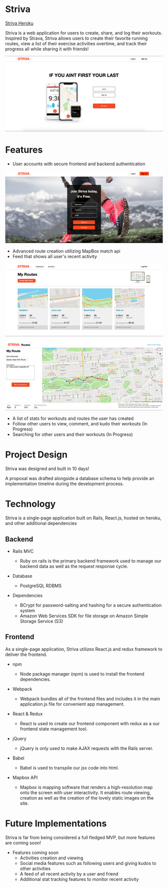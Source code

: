 # Striva

[Striva Heroku](https://striva2.herokuapp.com/)

Striva is a web application for users to create, share, and log their workouts. Inspired by Strava, Striva allows users to create their favorite running routes, view a list of their exercise activities overtime, and track their progress all while sharing it with friends! 


![alt text](https://github.com/jlamb916/Striva/blob/master/app/assets/images/Striva_splash.png "Striva splash page")


# Features

* User accounts with secure frontend and backend authentication

![alt text](https://github.com/jlamb916/Striva/blob/master/app/assets/images/signinpage.png?raw=true "Striva sign up")

* Advanced route creation utilizing MapBox match api
* Feed that shows all user's recent activity

![alt text](https://github.com/jlamb916/Striva/blob/master/app/assets/images/index.png?raw=true "Striva routes")

![alt text](https://github.com/jlamb916/Striva/blob/master/app/assets/images/create_route.png?raw=true "Striva route creation")

* A list of stats for workouts and routes the user has created
* Follow other users to view, comment, and kudo their workouts (In Progress)
* Searching for other users and their workouts (In Progress)

# Project Design

Striva was designed and built in 10 days!

A proposal was drafted alongside a database schema to help provide an implementation timeline during the development process.

# Technology
Striva is a single-page application built on Rails, React.js, hosted on heroku, and other additional dependencies

## Backend

* Rails MVC
  * Ruby on rails is the primary backend framework used to manage our backend data as well as the request response cycle.

* Database
  * PostgreSQL RDBMS

* Dependencies
  * BCrypt for password-salting and hashing for a secure authentication system
  * Amazon Web Services SDK for file storage on Amazon Simple Storage Service (S3)
  
## Frontend

As a single-page application, Striva utilizes React.js and redux framework to deliver the frontend. 

* npm
  * Node package manager (npm) is used to install the frontend dependencies.

* Webpack
  * Webpack bundles all of the frontend files and includes it in the main application.js file for convenient app management.

* React & Redux
  * React is used to create our frontend component with redux as a our frontend state management tool.

* jQuery
  * jQuery is only used to make AJAX requests with the Rails server.

* Babel
  * Babel is used to transpile our jsx code into html.
  
 * Mapbox API
   * Mapbox is mapping software that renders a high-resolution map onto the screen with user interactivity. It enables route viewing, creation as well as the creation of the lovely static images on the site.
  
# Future Implementations

Striva is far from being considered a full fledged MVP, but more features are coming soon!

* Features coming soon
  * Activities creation and viewing
  * Social media features such as following users and giving kudos to other activities
  * A feed of all recent activity by a user and friend
  * Additional stat tracking features to monitor recent activity
